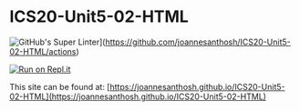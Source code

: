 # ICS20-Unit5-02-HTML

![GitHub's Super Linter](https://github.com/joannesanthosh/ICS20-Unit5-02-HTML/workflows/GitHub's%20Super%20Linter/badge.svg)](https://github.com/joannesanthosh/ICS20-Unit5-02-HTML/actions)

[![Run on Repl.it](https://repl.it/badge/github/joannesanthosh/ICS20-Unit5-02-HTML)](https://repl.it/github/joannesanthosh/ICS20-Unit5-02-HTML)

This site can be found at: [https://joannesanthosh.github.io/ICS20-Unit5-02-HTML](https://joannesanthosh.github.io/ICS20-Unit5-02-HTML)
